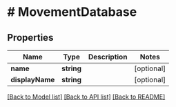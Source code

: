 # # MovementDatabase

## Properties

Name | Type | Description | Notes
------------ | ------------- | ------------- | -------------
**name** | **string** |  | [optional] 
**displayName** | **string** |  | [optional] 

[[Back to Model list]](../../README.md#documentation-for-models) [[Back to API list]](../../README.md#documentation-for-api-endpoints) [[Back to README]](../../README.md)


